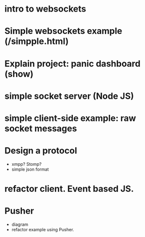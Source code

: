 # intro to websockets

# Simple websockets example (/simpple.html)

# Explain project: panic dashboard (show)

# simple socket server (Node JS)

# simple client-side example: raw socket messages

# Design a protocol
- xmpp? Stomp?
- simple json format

# refactor client. Event based JS.

# Pusher
- diagram
- refactor example using Pusher.